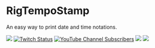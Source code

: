 # RigTempoStamp
An easy way to print date and time notations.

[![](https://img.shields.io/discord/677642178083946580?color=%23768ACF&label=Discord)](https://discord.gg/U8NcPcHxW3) [![Twitch Status](https://img.shields.io/twitch/status/thiagorigonatti?label=Twitch)](https://twitch.tv/thiagorigonatti)
[![YouTube Channel Subscribers](https://img.shields.io/youtube/channel/subscribers/UCEDjQf5cEkH4320GevAitUA?label=Thiago%20Rigonatti)](https://www.youtube.com/thiagorigonatti)
[![](https://img.shields.io/badge/Linked-In-blue)](https://www.linkedin.com/in/thiagorigonatti/)
[![](https://img.shields.io/badge/Udemy-2%20Courses-blueviolet)](https://www.udemy.com/user/thiago-rigonatti-2/)
